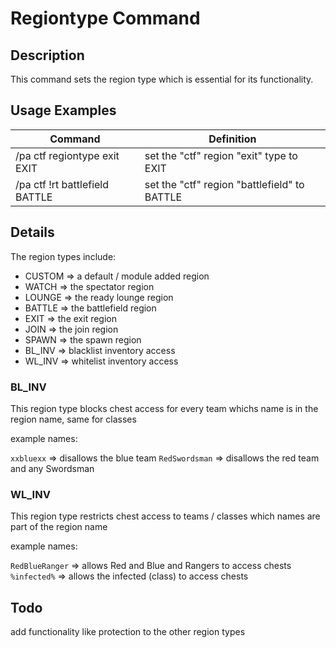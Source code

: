 # Regiontype Command

## Description

This command sets the region type which is essential for its functionality.

## Usage Examples

Command |  Definition
------------- | -------------
/pa ctf regiontype exit EXIT   | set the "ctf" region "exit" type to EXIT
/pa ctf !rt battlefield BATTLE | set the "ctf" region "battlefield" to BATTLE

## Details

The region types include:

- CUSTOM => a default / module added region
- WATCH => the spectator region
- LOUNGE => the ready lounge region
- BATTLE => the battlefield region
- EXIT => the exit region
- JOIN => the join region
- SPAWN => the spawn region
- BL_INV => blacklist inventory access
- WL_INV => whitelist inventory access 

### BL_INV

This region type blocks chest access for every team whichs name is in the region name, same for classes

example names:

`xxbluexx` => disallows the blue team
`RedSwordsman` => disallows the red team and any Swordsman 

### WL_INV

This region type restricts chest access to teams / classes which names are part of the region name

example names:

`RedBlueRanger` => allows Red and Blue and Rangers to access chests
`%infected%` => allows the infected (class) to access chests 

## Todo

add functionality like protection to the other region types
